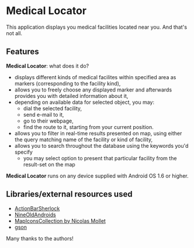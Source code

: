 # Medical Locator

This application displays you medical facilities located near you. And that's not all.

## Features

**Medical Locator**: what does it do?

* displays different kinds of medical facilites within specified area as markers (corresponding to the facility kind),
* allows you to freely choose any displayed marker and afterwards provides you with detailed information about it,
* depending on available data for selected object, you may:
     * dial the selected facility,
     * send e-mail to it,
     * go to their webpage,
     * find the route to it, starting from your current position.
* allows you to filter in real-time results presented on map, using either the query matching name of the facility or kind of facility,
* allows you to search throughout the database using the keywords you'd specify
     * you may select option to present that particular facility from the result-set on the map

**Medical Locator** runs on any device supplied with Android OS 1.6 or higher.

## Libraries/external resources used

* [ActionBarSherlock](http://actionbarsherlock.com/)
* [NineOldAndroids](http://nineoldandroids.com/)
* [MapIconsCollection by Nicolas Mollet](http://mapicons.nicolasmollet.com/)
* [gson](http://code.google.com/p/google-gson/)

Many thanks to the authors!
